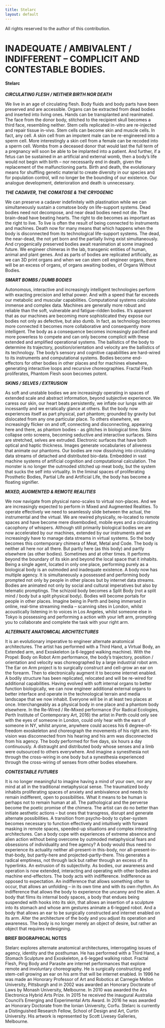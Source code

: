 ```yaml
---
title: Stelarc
layout: default
---
```


All rights reserved to the author of this contribution.

# INADEQUATE / AMBIVALENT / INDIFFERENT – COMPLICIT AND CONTESTABLE BODIES.

#### Stelarc

**_CIRCULATING FLESH / NEITHER BIRTH NOR DEATH_**

We live in an age of circulating flesh. Body fluids and body parts have been preserved and are accessible. Organs can be extracted from dead bodies and inserted into living ones. Hands can be transplanted and reanimated. The face from the donor body, stitched to the recipient skull becomes a third face, resembling neither. Stem cells replicated in-vitro are re-injected and repair tissue in-vivo. Stem cells can become skin and muscle cells. In fact, any cell. A skin cell from an impotent male can be re-engineered into a sperm cell. More interestingly a skin cell from a female can be recoded into a sperm cell. Wombs from a deceased donor that would last the full term of a pregnancy will soon be able to be implanted into a patient.  And further, if a fetus can be sustained in an artificial and external womb, then a body’s life would not begin with birth – nor necessarily end in death, given the replacement of the malfunctioning parts. Birth and death, the evolutionary means for shuffling genetic material to create diversity in our species and for population control, will no longer be the bounding of our existence. Our analogue development, deterioration and death is unnecessary.

**_THE CADAVER, THE COMATOSE  & THE CRYOGENIC_**

We can preserve a cadaver indefinitely with plastination while we can simultaneously sustain a comatose body on life-support systems. Dead bodies need not decompose, and near dead bodies need not die. The brain-dead have beating hearts. The right to die becomes as important as the right to live. To live is often the result of being connected to instruments and machines. Death now for many means that which happens when the body is disconnected from its technological life-support systems. The dead, the near-dead, the not yet born and the partially living exist simultaneously. And cryogenically preserved bodies await reanimation at some imagined future. We engineer chimeras in the lab, transgenic entities of human, animal and plant genes. And as parts of bodies are replicated artificially, as we can 3D print organs and when we can stem cell engineer organs, there will be an excess of organs, of organs awaiting bodies, of Organs Without Bodies. 

**_SMART BOMBS / DUMB BODIES_**

Autonomous, interactive and increasingly intelligent technologies perform with exacting precision and lethal power. And with a speed that far exceeds our metabolic and muscular capabilities. Computational systems calculate immense and complex data. Machines are generally more robust and reliable than the soft, vulnerable and fatigue-ridden bodies. It’s apparent that as our machines are becoming more sophisticated they expose our bodies not only as defective, but also dumb. In fact, as technology becomes more connected it becomes more collaborative and consequently more intelligent. The body as a consequence becomes increasingly pacified and more powerless to compete and can only become complicit with these extended and amplified operational systems.  The ballistics of the body to determine its trajectory, position/orientation and velocity are the ballistics of its technology. The body’s sensory and cognitive capabilities are hard-wired to its instruments and computational systems. Bodies become end-effectors for other bodies in other places and for machines elsewhere, generating interactive loops and recursive choreographies. Fractal Flesh proliferates, Phantom Flesh soon becomes potent.

**_SKINS / SELVES / EXTRUSION_**

As soft and unstable bodies we are increasingly operating in spaces of extended scale and abstract information, beyond subjective experience. We caress our skin, our heart beats persistently, we inflate our lungs with air incessantly and we erratically glance at others. But the body now experiences itself as part physical, part phantom; grounded by gravity but dislocated from any one particular place. To others elsewhere, we increasingly flicker on and off, connecting and disconnecting, appearing here and there, as phantom bodies - as glitches in biological time. Skins collapse onto screens, becoming seductive and interactive surfaces. Skins are stretched, selves are extruded. Electronic surfaces that have both optical and haptic thickness. Images generate vocabularies of aliveness that animate our phantoms. Our bodies are now dissolving into circulating data streams of detached and distributed bio-data. Embedded in vast machine systems of artificial cognition and computational calculation. The monster is no longer the outmoded stitched up meat body, but the system that sucks the self into virtuality. In the liminal spaces of proliferating Prosthetic Bodies, Partial Life and Artificial Life, the body has become a floating signifier. 

**_MIXED, AUGMENTED & REMOTE REALITIES_**

We now navigate from physical nano-scales to virtual non-places. And we are increasingly expected to perform in Mixed and Augmented Realities. To operate effectively we need to seamlessly slide between the actual, the instrumental and the virtual. We are rewired physically, re-located to remote spaces and have become mere disembodied, mobile eyes and a circulating cacophony of whispers. Although still primarily biological bodies we are now accelerated by our machines, extended by our instruments and we increasingly have to manage data streams in virtual systems. So the body becomes this contemporary chimera of Meat, Metal and Code. The body is neither all here nor all there. But partly here (as this body) and partly elsewhere (as other bodies). Sometimes and at other times. It performs beyond the boundary of its skin and beyond the local space that it inhabits. Being a single agent, located in only one place, performing purely as a biological body is an outmoded and inadequate existence. A body now has multiple agency. It is simultaneously a possessed and performing body prompted not only by people in other places but by internet data streams. Bodies are animated not only by social and cultural imperatives but also by telematic promptings. The schizoid body becomes a Split Body (not a split mind / body but a split physical body). Bodies will become portals for people in other places. Imagine being in Perth and being immersed in online, real-time streaming media – scanning sites in London, whilst acoustically listening in to voices in Los Angeles, whilst someone else in Tokyo is possessing and performing a action with your left arm, prompting you to collaborate and complete the task with your right arm. 


**_ALTERNATE ANATOMICAL ARCHITECTURES_**

It is an evolutionary imperative to engineer alternate anatomical architectures. The artist has performed with a Third Hand, a Virtual Body, an Extended arm, and Exoskeleton (a 6-legged walking machine). With the Propel: Body on Robot Arm performance, the body’s trajectory, position / orientation and velocity was choreographed by a large industrial robot arm.  The Ear on Arm project is to surgically construct and cell-grow an ear on the forearm. Then to electronically augment it to become internet enabled. A bodily structure has been replicated, relocated and will be re-wired for additional capabilities. Having evolved with soft internal organs to better function biologically, we can now engineer additional external organs to better interface and operate in the technological terrain and media landscape that we now inhabit. Everyone will be in at least two places at once. Interchangeably as a physical body in one place and a phantom body elsewhere. In the Re-Wired / Re-Mixed performance (For Radical Ecologies, Perth Institute of Contemporary Art, 2016) the artist in Perth could only see with the eyes of someone in London, could only hear with the ears of someone in NY, whilst anyone, anywhere could access his 6 degree-of-freedom exoskeleton and choreograph the movements of his right arm. His vision was disconnected from his hearing and his arm was disconnected from his agency. The body performed for five days, six hours a day continuously. A distraught and distributed body whose senses and a limb were outsourced to others everywhere. And imagine a synesthesia not through the cross-wiring in one body but a synesthesia experienced through the cross-wiring of senses from other bodies elsewhere. 

**_CONTESTABLE FUTURES_**

It is no longer meaningful to imagine having a mind of your own, nor any mind at all in the traditional metaphysical sense. The traumatized body inhabits proliferating spaces of anxiety and ambivalence and needs to remain indifferent, open to possibilities. What it means to be human is perhaps not to remain human at all. The pathological and the perverse become the poetic promise of the chimera. The artist can do no better than initiate aesthetic actions – but ones that transgress, disrupt and generate alternate possibilities. A transition from psycho-body to cyber-system becomes necessary to function effectively and intuitively with forward masking in remote spaces, speeded-up situations and complex interacting architectures. Can a body cope with experiences of extreme absence and alien action without being overcome by outmoded metaphysical fears and obsessions of individuality and free agency? A body would thus need to experience its actuality neither all-present-in this-body, nor all-present-in-that-body, but partly-here and projected-partly-there. This generates a radical emptiness, not through lack but rather through an excess of its hyperlinks. An extrusion of its subjectivity. As bodies, our awareness and operation is now extended, interacting and operating with other bodies and machine end-effectors. The body acts with indifference. Indifference as opposed to expectation. An indifference that allows something other to occur, that allows an unfolding – in its own time and with its own rhythm. An indifference that allows the body to experience the uncanny and the alien.  A body that films its internal body spaces, a body that endues being suspended with hooks into its skin, that allows an insertion of a sculpture into its stomach and whose arm gestures animate a 6-legged robot.  And a body that allows an ear to be surgically constructed and internet enabled on its arm. Alter the architecture of the body and you adjust its operation and awareness. The body is no longer merely an object of desire, but rather an object that requires redesigning. 


**BRIEF BIOGRAPHICAL NOTES**

Stelarc explores alternate anatomical architectures, interrogating issues of agency, identity and the posthuman. He has performed with a Third Hand, a Stomach Sculpture and Exoskeleton, a 6-legged walking robot.  Fractal Flesh, Ping Body and Parasite are internet performances that explore remote and involuntary choreography. He is surgically constructing and stem-cell growing an ear on his arm that will be internet enabled. In 1996 he was made an Honorary Professor of Art and Robotics at Carnegie Mellon University, Pittsburgh and in 2002 was awarded an Honorary Doctorate of Laws by Monash University, Melbourne. In 2010 was awarded the Ars Electronica Hybrid Arts Prize. In 2015 he received the inaugural Australia Council’s Emerging and Experimental Arts Award. In 2016 he was awarded an Honorary Doctorate from the Ionian University, Corfu. Stelarc is currently a Distinguished Research Fellow, School of Design and Art, Curtin University. His artwork is represented by Scott Livesey Galleries, Melbourne. 
